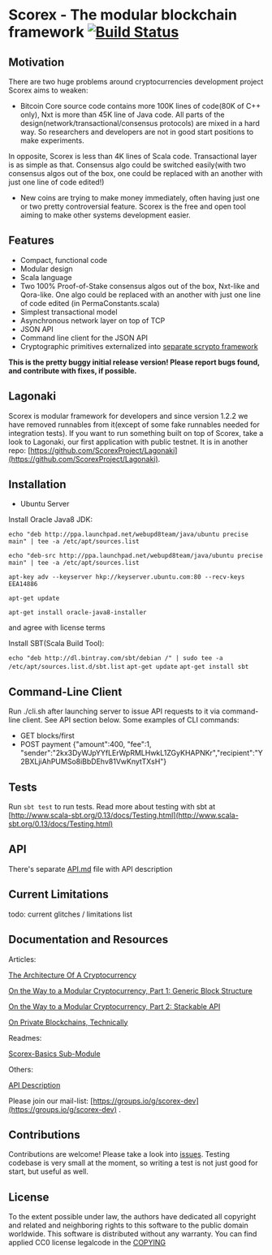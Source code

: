 Scorex - The modular blockchain framework [![Build Status](http://23.94.190.226:8080/buildStatus/icon?job=scorex/master)](http://23.94.190.226:8080/job/scorex/branch/master)
=========================

Motivation
----------

There are two huge problems around cryptocurrencies development project Scorex aims to weaken:

* Bitcoin Core source code contains more 100K lines of code(80K of C++ only), Nxt is more than 45K
 line of Java code. All parts of the design(network/transactional/consensus protocols) are mixed in a hard way.
 So researchers and developers are not in good start positions to make experiments.

 In opposite, Scorex is less than 4K lines of Scala code. Transactional layer is as simple as that. Consensus algo
 could be switched easily(with two consensus algos out of the box, one could be replaced with an another with
  just one line of code edited!)

* New coins are trying to make money immediately, often having just one or two pretty controversial
 feature. Scorex is the free and open tool aiming to make other systems development easier.

Features
--------

* Compact, functional code
* Modular design
* Scala language
* Two 100% Proof-of-Stake consensus algos out of the box, Nxt-like and Qora-like. One algo could be replaced
with an another with just one line of code edited (in PermaConstants.scala)
* Simplest transactional model
* Asynchronous network layer on top of TCP
* JSON API
* Command line client for the JSON API
* Cryptographic primitives externalized into [separate scrypto framework](https://github.com/ScorexProject/scrypto)


**This is the pretty buggy initial release version! Please report bugs found, and contribute with
fixes, if possible.**

Lagonaki
--------
Scorex is modular framework for developers and since version 1.2.2 we have removed
runnables from it(except of some fake runnables needed for integration tests). If you want
to run something built on top of Scorex, take a look to Lagonaki, our first application with
public testnet. It is in another repo: [https://github.com/ScorexProject/Lagonaki](https://github.com/ScorexProject/Lagonaki).




Installation
------------

* Ubuntu Server

Install Oracle Java8 JDK:

`echo "deb http://ppa.launchpad.net/webupd8team/java/ubuntu precise main" | tee -a /etc/apt/sources.list`

`echo "deb-src http://ppa.launchpad.net/webupd8team/java/ubuntu precise main" | tee -a /etc/apt/sources.list`

`apt-key adv --keyserver hkp://keyserver.ubuntu.com:80 --recv-keys EEA14886`

`apt-get update`

`apt-get install oracle-java8-installer`

and agree with license terms

Install SBT(Scala Build Tool):

`echo "deb http://dl.bintray.com/sbt/debian /" | sudo tee -a /etc/apt/sources.list.d/sbt.list`
`apt-get update`
`apt-get install sbt`


Command-Line Client
-------------------

Run ./cli.sh after launching server to issue API requests to it via command-line client. See API section below.
Some examples of CLI commands:

 * GET blocks/first
 * POST payment {"amount":400, "fee":1, "sender":"2kx3DyWJpYYfLErWpRMLHwkL1ZGyKHAPNKr","recipient":"Y2BXLjiAhPUMSo8iBbDEhv81VwKnytTXsH"}


Tests
---

Run `sbt test` to run tests.
Read more about testing with sbt at [http://www.scala-sbt.org/0.13/docs/Testing.html](http://www.scala-sbt.org/0.13/docs/Testing.html)

API
---

There's separate [API.md](docs/API.md) file with API description


Current Limitations
-------------------

todo: current glitches / limitations list


Documentation and Resources
---------------------------

Articles:

[The Architecture Of A Cryptocurrency](docs/articles/components.md)

[On the Way to a Modular Cryptocurrency, Part 1: Generic Block Structure](docs/articles/modular1.md)

[On the Way to a Modular Cryptocurrency, Part 2: Stackable API](docs/articles/modular2.md)

[On Private Blockchains, Technically](docs/artices/private-chains.md)

Readmes:

[Scorex-Basics Sub-Module](scorex-basics/README.md)

Others:

[API Description](docs/API.md)

Please join our mail-list: [https://groups.io/g/scorex-dev](https://groups.io/g/scorex-dev) .


Contributions
-------------

Contributions are welcome! Please take a look into [issues](https://github.com/ConsensusResearch/Scorex-Lagonaki/issues).
 Testing codebase is very small at the moment, so writing a test is not just good for start, but useful as well.

License
-------

To the extent possible under law, the authors have dedicated all copyright and related and neighboring
rights to this software to the public domain worldwide. This software is distributed without any warranty.
You can find applied CC0 license legalcode in the [COPYING](COPYING)
